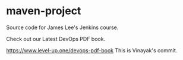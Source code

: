 # maven-project
Source code for James Lee's Jenkins course.

Check out our Latest DevOps PDF book.

https://www.level-up.one/devops-pdf-book
This is Vinayak's commit.